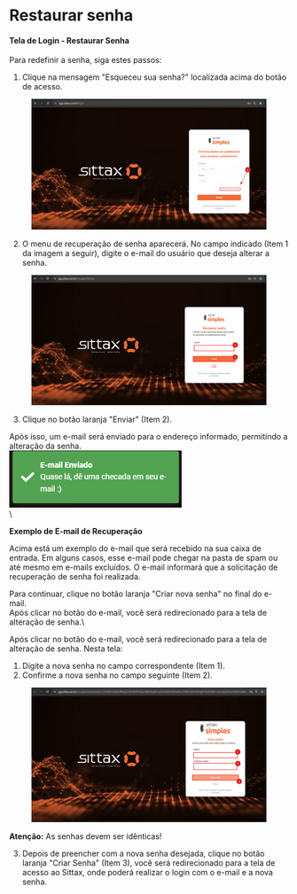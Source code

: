 # Restaurar senha

#### Tela de Login - Restaurar Senha



Para redefinir a senha, siga estes passos:

1. Clique na mensagem "Esqueceu sua senha?" localizada acima do botão de acesso.

<figure><img src="../../.gitbook/assets/image (89).png" alt=""><figcaption></figcaption></figure>

2. O menu de recuperação de senha aparecerá. No campo indicado (Item 1 da imagem a seguir), digite o e-mail do usuário que deseja alterar a senha.

<figure><img src="../../.gitbook/assets/Recuperar senha.png" alt=""><figcaption></figcaption></figure>

3. Clique no botão laranja "Enviar" (Item 2).

Após isso, um e-mail será enviado para o endereço informado, permitindo a alteração da senha.\
![](<../../.gitbook/assets/Email enviado.png>)\
\


**Exemplo de E-mail de Recuperação**

Acima está um exemplo do e-mail que será recebido na sua caixa de entrada. Em alguns casos, esse e-mail pode chegar na pasta de spam ou até mesmo em e-mails excluídos. O e-mail informará que a solicitação de recuperação de senha foi realizada.

Para continuar, clique no botão laranja "Criar nova senha" no final do e-mail.\
Após clicar no botão do e-mail, você será redirecionado para a tela de alteração de senha.\


Após clicar no botão do e-mail, você será redirecionado para a tela de alteração de senha. Nesta tela:

1. Digite a nova senha no campo correspondente (Item 1).
2. Confirme a nova senha no campo seguinte (Item 2).

<figure><img src="../../.gitbook/assets/Criar nova senha.png" alt=""><figcaption></figcaption></figure>

**Atenção:** As senhas devem ser idênticas!

3. Depois de preencher com a nova senha desejada, clique no botão laranja "Criar Senha" (Item 3), você será redirecionado para a tela de acesso ao Sittax, onde poderá realizar o login com o e-mail e a nova senha.
